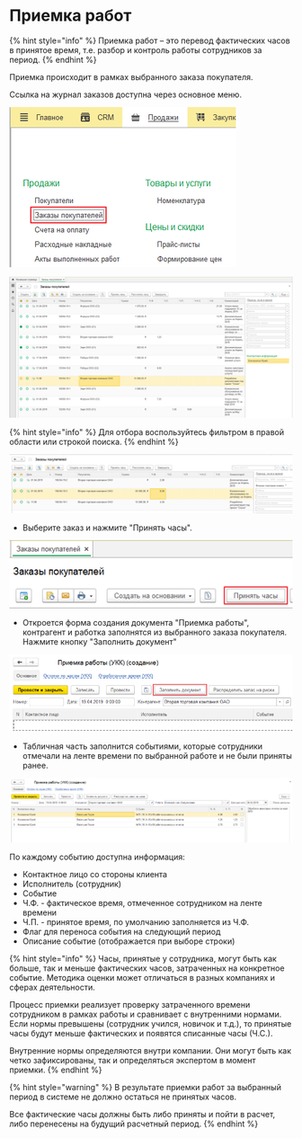 # Приемка работ

{% hint style="info" %}
Приемка работ – это перевод фактических часов в принятое время, т.е. разбор и контроль работы сотрудников за период.
{% endhint %}

Приемка происходит в рамках выбранного заказа покупателя.

Ссылка на журнал заказов доступна через основное меню.

![&#x421;&#x441;&#x44B;&#x43B;&#x43A;&#x430; &#x43D;&#x430; &#x436;&#x443;&#x440;&#x43D;&#x430;&#x43B; &#x437;&#x430;&#x43A;&#x430;&#x437;&#x43E;&#x432; &#x432; &#x43C;&#x435;&#x43D;&#x44E;](../.gitbook/assets/image%20%2811%29.png)

![&#x416;&#x443;&#x440;&#x43D;&#x430;&#x43B; &#x437;&#x430;&#x43A;&#x430;&#x437;&#x43E;&#x432; &#x43F;&#x43E;&#x43A;&#x443;&#x43F;&#x430;&#x442;&#x435;&#x43B;&#x435;&#x439;](../.gitbook/assets/image%20%2835%29.png)

{% hint style="info" %}
Для отбора воспользуйтесь фильтром в правой области или строкой поиска.
{% endhint %}

![&#x41E;&#x442;&#x431;&#x43E;&#x440; &#x43F;&#x43E; &#x43F;&#x43E;&#x43A;&#x443;&#x43F;&#x430;&#x442;&#x435;&#x43B;&#x44E;](../.gitbook/assets/image%20%2833%29.png)

* Выберите заказ и нажмите "Принять часы".

![](../.gitbook/assets/image%20%2864%29.png)

* Откроется форма создания документа "Приемка работы", контрагент и работка заполнятся из выбранного заказа покупателя. Нажмите кнопку "Заполнить документ"

![](../.gitbook/assets/image%20%2815%29.png)

* Табличная часть заполнится событиями, которые сотрудники отмечали на ленте времени по выбранной работе и не были приняты ранее.

![](../.gitbook/assets/image%20%2850%29.png)

По каждому событию доступна информация:

* Контактное лицо со стороны клиента
* Исполнитель \(сотрудник\)
* Событие
* Ч.Ф. - фактическое время, отмеченное сотрудником на ленте времени
* Ч.П. - принятое время, по умолчанию заполняется из Ч.Ф.
* Флаг для переноса события на следующий период
* Описание событие \(отображается при выборе строки\)

{% hint style="info" %}
Часы, принятые у сотрудника, могут быть как больше, так и меньше фактических часов, затраченных на конкретное событие. Методика оценки может отличаться в разных компаниях и сферах деятельности.

Процесс приемки реализует проверку затраченного времени сотрудником в рамках работы и сравнивает с внутренними нормами. Если нормы превышены \(сотрудник учился, новичок и т.д.\), то принятые часы будут меньше фактических и появятся списанные часы \(Ч.С.\).

Внутренние нормы определяются внутри компании. Они могут быть как четко зафиксированы, так и определяться экспертом в момент приемки.
{% endhint %}

{% hint style="warning" %}
В результате приемки работ за выбранный период в системе не должно остаться не принятых часов.

Все фактические часы должны быть либо приняты и пойти в расчет, либо перенесены на будущий расчетный период.
{% endhint %}


